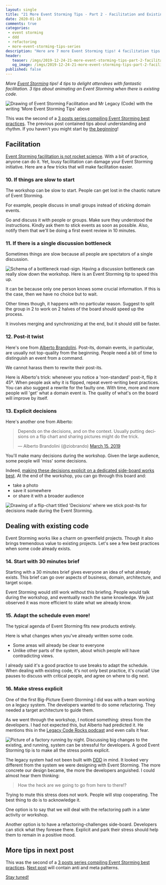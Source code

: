 ```yaml
---
layout: single
title: "21 More Event Storming Tips - Part 2 - Facilitation and Existing Code"
date: 2020-01-16
comments: true
categories:
 - event storming
 - ddd
 - refactoring
 - more-event-storming-tips-series
description: "Here are 7 more Event Storming tips! 4 facilitation tips to make sure attendees want more Event Storming. 3 tips about how to adapt Event Storming to existing code: how to twist the agenda, but also how to deal with developers’ stress!"
header:
   teaser: /imgs/2019-12-24-21-more-event-storming-tips-part-2-facilitation-and-existing-code/more-event-storming-tips-facilitation-and-existing-code-teaser.jpg
   og_image: /imgs/2019-12-24-21-more-event-storming-tips-part-2-facilitation-and-existing-code/more-event-storming-tips-facilitation-and-existing-code-og.jpg
published: false
---
```

_More [Event Storming](https://en.wikipedia.org/wiki/Event_storming) tips! 4 tips to delight attendees with fantastic facilitation. 3 tips about animating an Event Storming when there is existing code._

![Drawing of Event Storming Facilitation and Mr Legacy (Code) with the writing 'More Event Storming Tips' above]({{site.url}}/imgs/2019-12-24-21-more-event-storming-tips-part-2-facilitation-and-existing-code/more-event-storming-tips-facilitation-and-existing-code.jpg)

This was the second of a [3 posts series compiling Event Storming best practices]({{site.url}}/categories#more-event-storming-tips-series). The previous post contained tips about understanding and rhythm. If you haven't you might start by [the beginning]({{site.url}}/21-more-event-storming-tips-part-1-understanding-and-rhythm/)!

## Facilitation

[Event Storming facilitation is not rocket science]({{site.url}}/detailed-agenda-of-a-ddd-big-picture-event-storming-part-1/). With a bit of practice, anyone can do it. Yet, lousy facilitation can damage your Event Storming initiative. Here are a few tricks that will make facilitation easier.

### 10. If things are slow to start

The workshop can be slow to start. People can get lost in the chaotic nature of Event Storming.

For example, people discuss in small groups instead of sticking domain events.

Go and discuss it with people or groups. Make sure they understood the instructions. Kindly ask them to stick events as soon as possible. Also, notify them that we'll be doing a first event review in 10 minutes.

### 11. If there is a single discussion bottleneck

Sometimes things are slow because all people are spectators of a single discussion.


![Schema of a bottleneck road-sign. Having a discussion bottleneck can really slow down the workshop. Here is an Event Storming tip to speed this up.]({{site.url}}/imgs/2019-12-24-21-more-event-storming-tips-part-2-facilitation-and-existing-code/bottleneck.jpg)

It can be because only one person knows some crucial information. If this is the case, then we have no choice but to wait.

Other times though, it happens with no particular reason. Suggest to split the group in 2 to work on 2 halves of the board should speed up the process.

It involves merging and synchronizing at the end, but it should still be faster.

### 12. Post-it twist

Here's one from [Alberto Brandolini](https://twitter.com/ziobrando). Post-its, domain events, in particular, are usually not top-quality from the beginning. People need a bit of time to distinguish an event from a command.

We cannot harass them to rewrite their post-its.

Here is Alberto's trick: whenever you notice a 'non-standard' post-it, flip it 45º. When people ask why it is flipped, repeat event-writing best practices. You can also suggest a rewrite for the faulty one. With time, more and more people will 'get' what a domain event is. The quality of what's on the board will improve by itself.

### 13. Explicit decisions

Here's another one from Alberto:

<blockquote class="twitter-tweet"><p lang="en" dir="ltr">Depends on the decisions, and on the context. Usually putting decisions on a flip chart and sharing pictures might do the trick.</p>&mdash; Alberto Brandolini (@ziobrando) <a href="https://twitter.com/ziobrando/status/1106599987625058304?ref_src=twsrc%5Etfw">March 15, 2019</a></blockquote> <script async src="https://platform.twitter.com/widgets.js" charset="utf-8"></script>

You'll make many decisions during the workshop. Given the large audience, some people will 'miss' some decisions.

Indeed, [making these decisions explicit on a dedicated side-board works best]({{site.url}}/how-to-capture-the-outputs-of-an-event-storming-workshop/). At the end of the workshop, you can go through this board and:

*   take a photo
*   save it somewhere
*   or share it with a broader audience

![Drawing of a flip-chart titled 'Decisions' where we stick post-its for decisions made during the Event Storming.]({{site.url}}/imgs/2019-12-24-21-more-event-storming-tips-part-2-facilitation-and-existing-code/decision-flipchart.jpeg)

## Dealing with existing code

Event Storming works like a charm on greenfield projects. Though it also brings tremendous value to existing projects. Let's see a few best practices when some code already exists.

### 14. Start with 30 minutes brief

Starting with a 30 minutes brief gives everyone an idea of what already exists. This brief can go over aspects of business, domain, architecture, and target scope.

Event Storming would still work without this briefing. People would talk during the workshop, and eventually reach the same knowledge. We just observed it was more efficient to state what we already know.

### 15. Adapt the schedule even more!

The typical agenda of Event Storming fits new products entirely.

Here is what changes when you've already written some code. 

*   Some areas will already be clear to everyone
*   Unlike other parts of the system, about which people will have contradicting views.

I already said it's a good practice to use breaks to adapt the schedule. When dealing with existing code, it's not only best practice, it's crucial! Use pauses to discuss with critical people, and agree on where to dig next.

### 16. Make stress explicit

One of the first Big-Picture Event-Storming I did was with a team working on a legacy system. The developers wanted to do some refactoring. They needed a target architecture to guide them.

As we went through the workshop, I noticed something: stress from the developers. I had not expected this, but Alberto had predicted it. He mentions this in the [Legacy Code Rocks podcast](https://www.legacycode.rocks/podcast-1/episode/27397029/event-storming-with-alberto-brandolini) and even calls it fear.

![Picture of a factory running by night. Discussing big changes to the existing, and running, system can be stressful for developers. A good Event Storming tip is to make all the stress points explicit.]({{site.url}}/imgs/2019-12-24-21-more-event-storming-tips-part-2-facilitation-and-existing-code/existing-factory.jpg)

The legacy system had not been built with [DDD](https://en.wikipedia.org/wiki/Domain-driven_design) in mind. It looked very different from the system we were designing with Event Storming. The more concrete our design became, the more the developers anguished. I could almost hear them thinking:

> How the heck are we going to go from here to there⁉️

Trying to mute this stress does not work. People will stop cooperating. The best thing to do is to acknowledge it.

One option is to say that we will deal with the refactoring path in a later activity or workshop.

Another option is to have a refactoring-challenges side-board. Developers can stick what they foresee there. Explicit and park their stress should help them to remain in a positive mood.

## More tips in next post

This was the second of a [3 posts series compiling Event Storming best practices]({{site.url}}/categories#more-event-storming-tips-series). [Next post](http://eepurl.com/dxKE95) will contain anti and meta patterns.

[Stay tuned!](http://eepurl.com/dxKE95)